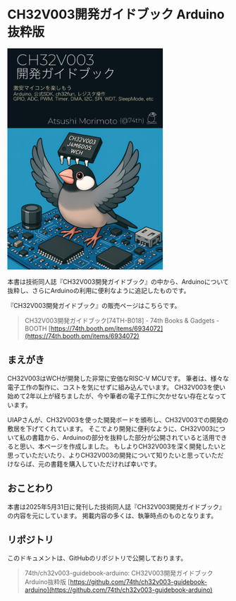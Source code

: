 # CH32V003開発ガイドブック Arduino抜粋版

<img src="../ebook.png" width="70%" />

本書は技術同人誌『CH32V003開発ガイドブック』の中から、Arduinoについて抜粋し、さらにArduinoの利用に便利なように追記したものです。

『CH32V003開発ガイドブック』の販売ページはこちらです。

> CH32V003開発ガイドブック[74TH-B018] - 74th Books & Gadgets - BOOTH
> [https://74th.booth.pm/items/6934072](https://74th.booth.pm/items/6934072)

## まえがき

CH32V003はWCHが開発した非常に安価なRISC-V MCUです。
筆者は、様々な電子工作の製作に、コストを気にせずに組み込んでいます。
CH32V003を使い始めて2年以上が経ちましたが、今や筆者の電子工作に欠かせない存在となっています。

UIAPさんが、CH32V003を使った開発ボードを頒布し、CH32V003での開発の敷居を下げてくれています。
そこでより開発に便利なように、CH32V003について私の書籍から、Arduinoの部分を抜粋した部分が公開されていると活用できると思い、本ページを作成しました。
もしよりCH32V003を深く開発したいと思っていただいたり、よりCH32V003の開発について知りたいと思っていただけならば、元の書籍を購入していただければ幸いです。

## おことわり

本書は2025年5月31日に発刊した技術同人誌『CH32V003開発ガイドブック』の内容を元にしています。
掲載内容の多くは、執筆時点のものとなります。

## リポジトリ

このドキュメントは、GitHubのリポジトリで公開しております。

> 74th/ch32v003-guidebook-arduino: CH32V003開発ガイドブック Arduino抜粋版
> [https://github.com/74th/ch32v003-guidebook-arduino](https://github.com/74th/ch32v003-guidebook-arduino)
